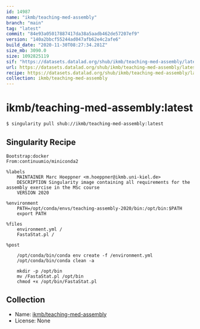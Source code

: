 ```yaml
---
id: 14987
name: "ikmb/teaching-med-assembly"
branch: "main"
tag: "latest"
commit: "84e93a05017887417da38a5aadb462de57207ef9"
version: "140a2bbcf55244ad047afb62e4c2afe6"
build_date: "2020-11-30T08:27:34.281Z"
size_mb: 3090.0
size: 1092825119
sif: "https://datasets.datalad.org/shub/ikmb/teaching-med-assembly/latest/2020-11-30-84e93a05-140a2bbc/140a2bbcf55244ad047afb62e4c2afe6.sif"
url: https://datasets.datalad.org/shub/ikmb/teaching-med-assembly/latest/2020-11-30-84e93a05-140a2bbc/
recipe: https://datasets.datalad.org/shub/ikmb/teaching-med-assembly/latest/2020-11-30-84e93a05-140a2bbc/Singularity
collection: ikmb/teaching-med-assembly
---
```


# ikmb/teaching-med-assembly:latest

```bash
$ singularity pull shub://ikmb/teaching-med-assembly:latest
```

## Singularity Recipe

```singularity
Bootstrap:docker
From:continuumio/miniconda2

%labels
    MAINTAINER Marc Hoeppner <m.hoeppner@ikmb.uni-kiel.de>
    DESCRIPTION Singularity image containing all requirements for the assembly exercise in the MSc course
    VERSION 2020

%environment
    PATH=/opt/conda/envs/teaching-assembly-2020/bin:/opt/bin:$PATH
    export PATH

%files
    environment.yml /
    FastaStat.pl /

%post

    /opt/conda/bin/conda env create -f /environment.yml
    /opt/conda/bin/conda clean -a

    mkdir -p /opt/bin
    mv /FastaStat.pl /opt/bin
    chmod +x /opt/bin/FastaStat.pl
```

## Collection

 - Name: [ikmb/teaching-med-assembly](https://github.com/ikmb/teaching-med-assembly)
 - License: None

